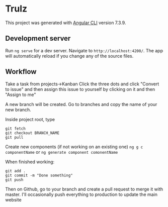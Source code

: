 # Trulz

This project was generated with [Angular CLI](https://github.com/angular/angular-cli) version 7.3.9.

## Development server

Run `ng serve` for a dev server. Navigate to `http://localhost:4200/`. The app will automatically reload if you change any of the source files.

## Workflow

Take a task from projects->Kanban
Click the three dots and click "Convert to issue" and then assign this issue to yourself by clicking on it and then "Assign to me"

A new branch will be created. Go to branches and copy the name of your new branch.

Inside project root, type
```
git fetch
git checkout BRANCH_NAME
git pull
```


Create new components (if not working on an existing one)
`ng g c componentName` or `ng generate component comonentName`



When finished working:
```
git add .
git commit -m "Done something"
git push
```

Then on Github, go to your branch and create a pull request to merge it with master. I'll occasionally  push everything to production to update the main website


